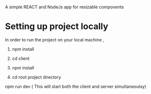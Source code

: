 A simple REACT and NodeJs app for resizable components<br/>


# Setting up project locally
In order to run the project on your local machine , 
1. npm install 

2. cd client

3. npm install 

4. cd root project directory

npm run dev ( This will start both the client and server simultaneoulsy)



